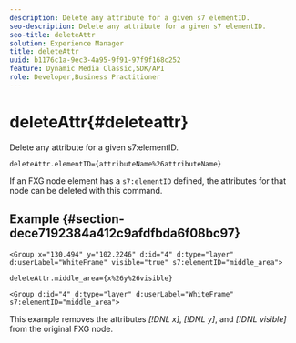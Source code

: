 ```yaml
---
description: Delete any attribute for a given s7 elementID.
seo-description: Delete any attribute for a given s7 elementID.
seo-title: deleteAttr
solution: Experience Manager
title: deleteAttr
uuid: b1176c1a-9ec3-4a95-9f91-97f9f168c252
feature: Dynamic Media Classic,SDK/API
role: Developer,Business Practitioner
---
```


# deleteAttr{#deleteattr}

Delete any attribute for a given s7:elementID.

 `deleteAttr.elementID={attributeName%26attributeName}`

If an FXG node element has a `s7:elementID` defined, the attributes for that node can be deleted with this command.

## Example {#section-dece7192384a412c9afdfbda6f08bc97}

`<Group x="130.494" y="102.2246" d:id="4" d:type="layer" d:userLabel="WhiteFrame" visible="true" s7:elementID="middle_area">`

`deleteAttr.middle_area={x%26y%26visible}`

`<Group d:id="4" d:type="layer" d:userLabel="WhiteFrame" s7:elementID="middle_area">`

This example removes the attributes *[!DNL x]*, *[!DNL y]*, and *[!DNL visible]* from the original FXG node. 
